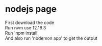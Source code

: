 # nodejs page
First download the code \
Run nvm use 12.18.3 \
Run 'npm install' \
And also run 'nodemon app' to get the output

